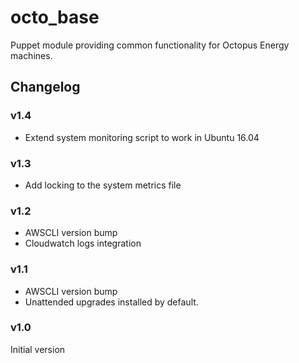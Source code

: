 # octo_base

Puppet module providing common functionality for Octopus Energy machines.

## Changelog

### v1.4

- Extend system monitoring script to work in Ubuntu 16.04

### v1.3

- Add locking to the system metrics file

### v1.2

- AWSCLI version bump
- Cloudwatch logs integration

### v1.1

- AWSCLI version bump
- Unattended upgrades installed by default.

### v1.0

Initial version
